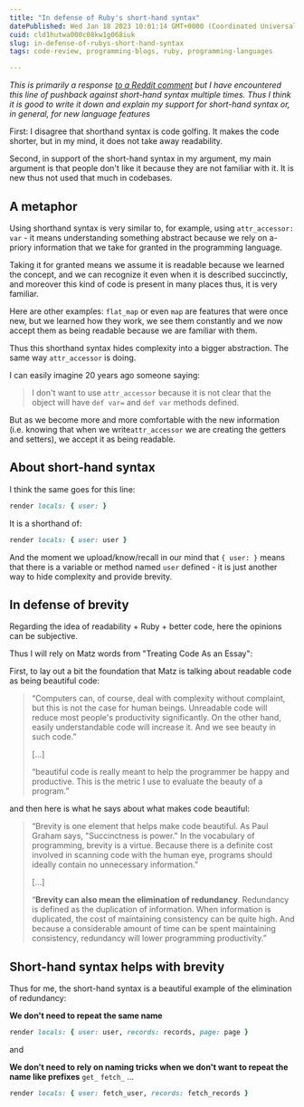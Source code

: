 ```yaml
---
title: "In defense of Ruby's short-hand syntax"
datePublished: Wed Jan 18 2023 10:01:14 GMT+0000 (Coordinated Universal Time)
cuid: cld1hutwa000c08kw1g068iuk
slug: in-defense-of-rubys-short-hand-syntax
tags: code-review, programming-blogs, ruby, programming-languages

---
```


*This is primarily a response* [*to a Reddit comment*](https://www.reddit.com/r/rails/comments/10f09zp/comment/j4uev23/?context=3) *but I have encountered this line of pushback against short-hand syntax multiple times. Thus I think it is good to write it down and explain my support for short-hand syntax or, in general, for new language features*

First: I disagree that shorthand syntax is code golfing. It makes the code shorter, but in my mind, it does not take away readability.

Second, in support of the short-hand syntax in my argument, my main argument is that people don't like it because they are not familiar with it. It is new thus not used that much in codebases.

## A metaphor

Using shorthand syntax is very similar to, for example, using `attr_accessor: var` - it means understanding something abstract because we rely on a-priory information that we take for granted in the programming language.

Taking it for granted means we assume it is readable because we learned the concept, and we can recognize it even when it is described succinctly, and moreover this kind of code is present in many places thus, it is very familiar.

Here are other examples: `flat_map` or even `map` are features that were once new, but we learned how they work, we see them constantly and we now accept them as being readable because we are familiar with them.

Thus this shorthand syntax hides complexity into a bigger abstraction. The same way `attr_accessor` is doing.

I can easily imagine 20 years ago someone saying:

> I don't want to use `attr_accessor` because it is not clear that the object will have `def var=` and `def var` methods defined.

But as we become more and more comfortable with the new information (i.e. knowing that when we write`attr_accessor` we are creating the getters and setters), we accept it as being readable.

## About short-hand syntax

I think the same goes for this line:

```ruby
render locals: { user: }
```

It is a shorthand of:

```ruby
render locals: { user: user }
```

And the moment we upload/know/recall in our mind that `{ user: }` means that there is a variable or method named `user` defined - it is just another way to hide complexity and provide brevity.

## In defense of brevity

Regarding the idea of readability + Ruby + better code, here the opinions can be subjective.

Thus I will rely on Matz words from "Treating Code As an Essay":

First, to lay out a bit the foundation that Matz is talking about readable code as being beautiful code:

> “Computers can, of course, deal with complexity without complaint, but this is not the case for human beings. Unreadable code will reduce most people's productivity significantly. On the other hand, easily understandable code will increase it. And we see beauty in such code.”
> 
> \[...\]
> 
> “beautiful code is really meant to help the programmer be happy and productive. This is the metric I use to evaluate the beauty of a program.”

and then here is what he says about what makes code beautiful:

> “Brevity is one element that helps make code beautiful. As Paul Graham says, "Succinctness is power." In the vocabulary of programming, brevity is a virtue. Because there is a definite cost involved in scanning code with the human eye, programs should ideally contain no unnecessary information.”
> 
> \[...\]
> 
> “**Brevity can also mean the elimination of redundancy**. Redundancy is defined as the duplication of information. When information is duplicated, the cost of maintaining consistency can be quite high. And because a considerable amount of time can be spent maintaining consistency, redundancy will lower programming productivity.”

## Short-hand syntax helps with brevity

Thus for me, the short-hand syntax is a beautiful example of the elimination of redundancy:

**We don't need to repeat the same name**

```ruby
render locals: { user: user, records: records, page: page }
```

and

**We don't need to rely on naming tricks when we don't want to repeat the name like prefixes** `get_` `fetch_` ...

```ruby
render locals: { user: fetch_user, records: fetch_records }
```